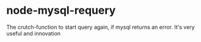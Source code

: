 # node-mysql-requery
The crutch-function to start query again, if mysql returns an error. It's very useful and innovation

